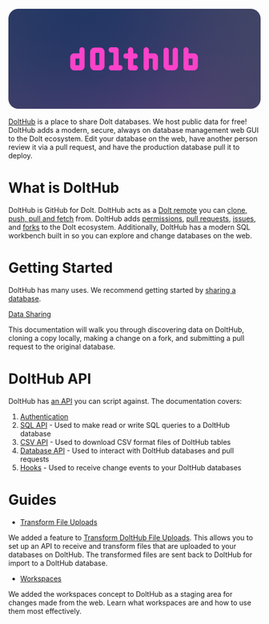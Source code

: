 ![](../../.gitbook/assets/dolthub-preview.png)

[DoltHub](https://www.dolthub.com) is a place to share Dolt databases. We host public data for free! DoltHub adds a modern, secure, always on database management web GUI to the Dolt ecosystem. Edit your database on the web, have another person review it via a pull request, and have the production database pull it to deploy.

# What is DoltHub

DoltHub is GitHub for Dolt. DoltHub acts as a [Dolt remote](../../concepts/dolt/git/remotes.md) you can [clone, push, pull and fetch](../../reference/cli/cli.md) from. DoltHub adds [permissions](../../concepts/dolthub/permissions.md), [pull requests](../../concepts/dolthub/prs.md), [issues](../../concepts/dolthub/issues.md), and [forks](../../concepts/dolthub/forks.md) to the Dolt ecosystem. Additionally, DoltHub has a modern SQL workbench built in so you can explore and change databases on the web.

# Getting Started

DoltHub has many uses. We recommend getting started by [sharing a database](./data-sharing.md).

[Data Sharing](./data-sharing.md)

This documentation will walk you through discovering data on DoltHub, cloning a copy locally, making a change on a fork, and submitting a pull request to the original database.

# DoltHub API

DoltHub has [an API](./api/README.md) you can script against. The documentation covers:

1. [Authentication](./api/authentication.md)
2. [SQL API](./api/sql.md) - Used to make read or write SQL queries to a DoltHub database
3. [CSV API](./api/csv.md) - Used to download CSV format files of DoltHub tables
4. [Database API](./api/database.md) - Used to interact with DoltHub databases and pull requests
5. [Hooks](./api/hooks.md) - Used to receive change events to your DoltHub databases

# Guides

- [Transform File Uploads](./transform-uploads.md)

We added a feature to [Transform DoltHub File Uploads](./transform-uploads.md). This allows you to set up an API to receive and transform files that are uploaded to your databases on DoltHub. The transformed files are sent back to DoltHub for import to a DoltHub database.

- [Workspaces](./workspaces.md)

We added the workspaces concept to DoltHub as a staging area for changes made from the
web. Learn what workspaces are and how to use them most effectively.

